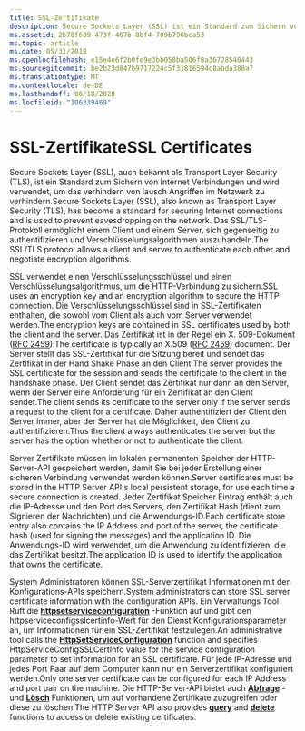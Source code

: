 ```yaml
---
title: SSL-Zertifikate
description: Secure Sockets Layer (SSL) ist ein Standard zum Sichern von Internet Verbindungen und wird verwendet, um das Auslassen von lausch im Netzwerk zu verhindern. Das SSL-Protokoll ermöglicht einem Client und einem Server, sich gegenseitig zu authentifizieren und Verschlüsselungsalgorithmen auszuhandeln.
ms.assetid: 2b78f609-473f-467b-8bf4-709b790bca53
ms.topic: article
ms.date: 05/31/2018
ms.openlocfilehash: e15e4e6f2b0fe9e3bb058ba506f8a36728540443
ms.sourcegitcommit: be2b23d847b9717224c5f31816594c8abda388a7
ms.translationtype: MT
ms.contentlocale: de-DE
ms.lasthandoff: 06/18/2020
ms.locfileid: "106339469"
---
```

# <a name="ssl-certificates"></a><span data-ttu-id="e61a3-104">SSL-Zertifikate</span><span class="sxs-lookup"><span data-stu-id="e61a3-104">SSL Certificates</span></span>

<span data-ttu-id="e61a3-105">Secure Sockets Layer (SSL), auch bekannt als Transport Layer Security (TLS), ist ein Standard zum Sichern von Internet Verbindungen und wird verwendet, um das verhindern von lausch Angriffen im Netzwerk zu verhindern.</span><span class="sxs-lookup"><span data-stu-id="e61a3-105">Secure Sockets Layer (SSL), also known as Transport Layer Security (TLS), has become a standard for securing Internet connections and is used to prevent eavesdropping on the network.</span></span> <span data-ttu-id="e61a3-106">Das SSL/TLS-Protokoll ermöglicht einem Client und einem Server, sich gegenseitig zu authentifizieren und Verschlüsselungsalgorithmen auszuhandeln.</span><span class="sxs-lookup"><span data-stu-id="e61a3-106">The SSL/TLS protocol allows a client and server to authenticate each other and negotiate encryption algorithms.</span></span>

<span data-ttu-id="e61a3-107">SSL verwendet einen Verschlüsselungsschlüssel und einen Verschlüsselungsalgorithmus, um die HTTP-Verbindung zu sichern.</span><span class="sxs-lookup"><span data-stu-id="e61a3-107">SSL uses an encryption key and an encryption algorithm to secure the HTTP connection.</span></span> <span data-ttu-id="e61a3-108">Die Verschlüsselungsschlüssel sind in SSL-Zertifikaten enthalten, die sowohl vom Client als auch vom Server verwendet werden.</span><span class="sxs-lookup"><span data-stu-id="e61a3-108">The encryption keys are contained in SSL certificates used by both the client and the server.</span></span> <span data-ttu-id="e61a3-109">Das Zertifikat ist in der Regel ein X. 509-Dokument ([RFC 2459](https://www.ietf.org/rfc/rfc2459.txt)).</span><span class="sxs-lookup"><span data-stu-id="e61a3-109">The certificate is typically an X.509 ([RFC 2459](https://www.ietf.org/rfc/rfc2459.txt)) document.</span></span> <span data-ttu-id="e61a3-110">Der Server stellt das SSL-Zertifikat für die Sitzung bereit und sendet das Zertifikat in der Hand Shake Phase an den Client.</span><span class="sxs-lookup"><span data-stu-id="e61a3-110">The server provides the SSL certificate for the session and sends the certificate to the client in the handshake phase.</span></span> <span data-ttu-id="e61a3-111">Der Client sendet das Zertifikat nur dann an den Server, wenn der Server eine Anforderung für ein Zertifikat an den Client sendet.</span><span class="sxs-lookup"><span data-stu-id="e61a3-111">The client sends its certificate to the server only if the server sends a request to the client for a certificate.</span></span> <span data-ttu-id="e61a3-112">Daher authentifiziert der Client den Server immer, aber der Server hat die Möglichkeit, den Client zu authentifizieren.</span><span class="sxs-lookup"><span data-stu-id="e61a3-112">Thus the client always authenticates the server but the server has the option whether or not to authenticate the client.</span></span>

<span data-ttu-id="e61a3-113">Server Zertifikate müssen im lokalen permanenten Speicher der HTTP-Server-API gespeichert werden, damit Sie bei jeder Erstellung einer sicheren Verbindung verwendet werden können.</span><span class="sxs-lookup"><span data-stu-id="e61a3-113">Server certificates must be stored in the HTTP Server API's local persistent storage, for use each time a secure connection is created.</span></span> <span data-ttu-id="e61a3-114">Jeder Zertifikat Speicher Eintrag enthält auch die IP-Adresse und den Port des Servers, den Zertifikat Hash (dient zum Signieren der Nachrichten) und die Anwendungs-ID.</span><span class="sxs-lookup"><span data-stu-id="e61a3-114">Each certificate store entry also contains the IP Address and port of the server, the certificate hash (used for signing the messages) and the application ID.</span></span> <span data-ttu-id="e61a3-115">Die Anwendungs-ID wird verwendet, um die Anwendung zu identifizieren, die das Zertifikat besitzt.</span><span class="sxs-lookup"><span data-stu-id="e61a3-115">The application ID is used to identify the application that owns the certificate.</span></span>

<span data-ttu-id="e61a3-116">System Administratoren können SSL-Serverzertifikat Informationen mit den Konfigurations-APIs speichern.</span><span class="sxs-lookup"><span data-stu-id="e61a3-116">System administrators can store SSL server certificate information with the configuration APIs.</span></span> <span data-ttu-id="e61a3-117">Ein Verwaltungs Tool Ruft die [**httpsetserviceconfiguration**](/windows/desktop/api/Http/nf-http-httpsetserviceconfiguration) -Funktion auf und gibt den httpserviceconfigsslcertinfo-Wert für den Dienst Konfigurationsparameter an, um Informationen für ein SSL-Zertifikat festzulegen.</span><span class="sxs-lookup"><span data-stu-id="e61a3-117">An administrative tool calls the [**HttpSetServiceConfiguration**](/windows/desktop/api/Http/nf-http-httpsetserviceconfiguration) function and specifies HttpServiceConfigSSLCertInfo value for the service configuration parameter to set information for an SSL certificate.</span></span> <span data-ttu-id="e61a3-118">Für jede IP-Adresse und jedes Port Paar auf dem Computer kann nur ein Serverzertifikat konfiguriert werden.</span><span class="sxs-lookup"><span data-stu-id="e61a3-118">Only one server certificate can be configured for each IP Address and port pair on the machine.</span></span> <span data-ttu-id="e61a3-119">Die HTTP-Server-API bietet auch [**Abfrage**](/windows/desktop/api/Http/nf-http-httpqueryserviceconfiguration) -und [**Lösch**](/windows/desktop/api/Http/nf-http-httpdeleteserviceconfiguration) Funktionen, um auf vorhandene Zertifikate zuzugreifen oder diese zu löschen.</span><span class="sxs-lookup"><span data-stu-id="e61a3-119">The HTTP Server API also provides [**query**](/windows/desktop/api/Http/nf-http-httpqueryserviceconfiguration) and [**delete**](/windows/desktop/api/Http/nf-http-httpdeleteserviceconfiguration) functions to access or delete existing certificates.</span></span>

 

 




